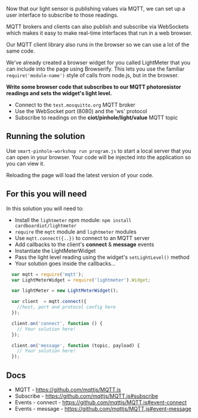 Now that our light sensor is publishing values via MQTT, we can set up a user interface to subscribe to those readings.

MQTT brokers and clients can also publish and subscribe via WebSockets which makes it easy to make real-time interfaces that run in a web browser.

Our MQTT client library also runs in the browser so we can use a lot of the same code.

We've already created a browser widget for you called LightMeter that you can include into the page using Browserify. This lets you use the familiar `require('module-name')` style of calls from node.js, but in the browser.

__Write some browser code that subscribes to our MQTT photoresistor readings and sets the widget's light level.__

* Connect to the `test.mosquitto.org` MQTT broker
* Use the WebSocket port (8080) and the 'ws' protocol
* Subscribe to readings on the **ciot/pinhole/light/value** MQTT topic

## Running the solution

Use `smart-pinhole-workshop run program.js` to start a local server that you can open in your browser. Your code will be injected into the application so you can view it.

Reloading the page will load the latest version of your code.

## For this you will need

In this solution you will need to:

- Install the `lightmeter` npm module: `npm install cardboardiot/lightmeter`
- `require` the `mqtt` module and `lightmeter` modules
- Use `mqtt.connect({..})` to connect to an MQTT server
- Add callbacks to the client's **connect** & **message** events
- Instantiate the LightMeterWidget
- Pass the light level reading using the widget's `setLightLevel()` method
- Your solution goes inside the callbacks...

```js
  var mqtt = require('mqtt');
  var LightMeterWidget = require('lightmeter').Widget;

  var lightMeter = new LightMeterWidget();

  var client  = mqtt.connect({
    //host, port and protocol config here
  });

  client.on('connect', function () {
    // Your solution here!
  });

  client.on('message', function (topic, payload) {
    // Your solution here!
  });
```

## Docs

- MQTT - https://github.com/mqttjs/MQTT.js
- Subscribe - https://github.com/mqttjs/MQTT.js#subscribe
- Events - connect - https://github.com/mqttjs/MQTT.js#event-connect
- Events - message - https://github.com/mqttjs/MQTT.js#event-message
